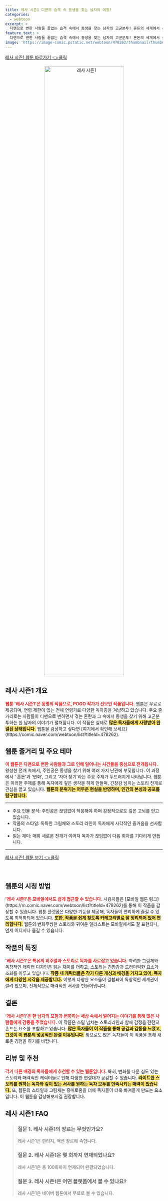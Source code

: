 ```yaml
---
title: 레사 시즌1 디맨의 습격 속 동생을 찾는 남자의 여정!
categories:
  - webtoon
excerpt: >
  디맨으로 변한 사람들 끝없는 습격 속에서 동생을 찾는 남자의 고군분투! 혼돈의 세계에서 신이 무언가를 깨닫는다. 레사 시즌1의 긴장감 넘치는 이야기를 지금 만나보세요!
feature_text: >
  디맨으로 변한 사람들 끝없는 습격 속에서 동생을 찾는 남자의 고군분투! 혼돈의 세계에서 신이 무언가를 깨닫는다. 레사 시즌1의 긴장감 넘치는 이야기를 지금 만나보세요!
image: 'https://image-comic.pstatic.net/webtoon/478262/thumbnail/thumbnail_IMAG21_4063201468423091760.JPEG'
---
```


<p><a class="modoo-button" href="https://comic.naver.com/webtoon/list?titleId=478262" rel="nofollow noopener">레사 시즌1 웹툰 바로가기 👈 클릭</a></p>
<figure class="image" style="width: 50%; height: 50%; text-align: center; margin: auto;"><img alt="레사 시즌1" src="https://image-comic.pstatic.net/webtoon/478262/thumbnail/thumbnail_IMAG21_4063201468423091760.JPEG" style="width: 100%; height: 100%; object-fit: cover;"/></figure>
<h2 id="레사_시즌1_개요">레사 시즌1 개요</h2>
<p><b><span style="color: #ee2323;">웹툰 '레사 시즌1'은 동명의 작품으로, POGO 작가가 선보인 작품입니다.</span></b> 웹툰은 무료로 제공되며, 연령 제한이 없는 전체 연령가로 다양한 독자층을 겨냥하고 있습니다. 주요 줄거리로는 사람들이 디맨으로 변하면서 겪는 혼란과 그 속에서 동생을 찾기 위해 고군분투하는 한 남자의 이야기가 펼쳐집니다. 이 작품은 실제로 <b><span style="background-color: #ffe066;">많은 독자들에게 사랑받아 완결된 상태입니다.</span></b> 웹툰을 감상하고 싶다면 [여기에서 확인해 보세요](https://comic.naver.com/webtoon/list?titleId=478262). </p>
<h2 id="웹툰_줄거리_및_주요_테마">웹툰 줄거리 및 주요 테마</h2>
<p><b><span style="color: #ee2323;">이 웹툰은 디맨으로 변한 사람들과 그로 인해 일어나는 사건들을 중심으로 전개됩니다.</span></b> 왕성한 전개 속에서, 주인공은 동생을 찾기 위해 여러 가지 난관에 부딪힙니다. 이 과정에서 ' 혼돈'과 '변화', 그리고 '자아 찾기'라는 주요 주제가 두드러지게 나타납니다. 웹툰은 이러한 주제를 통해 독자에게 깊은 생각을 하게 만들며, 긴장감 넘치는 스토리 전개로 관심을 끌고 있습니다. <b><span style="background-color: #ffe066;">웹툰의 분위기는 어두운 현실을 반영하며, 인간의 본성과 공포를 탐구합니다.</span></b> </p>
<hr/>
<ul>
<li>주요 인물 분석: 주인공은 끊임없이 적응해야 하며 감정적으로도 깊은 고뇌를 안고 있습니다.</li>
<li>작품의 스타일: 독특한 그림체와 스토리 라인이 독자에게 시각적인 즐거움을 선사합니다.</li>
<li>읽는 재미: 매회 새로운 전개가 이어져 독자가 끊임없이 다음 회차를 기다리게 만듭니다.</li>
</ul>
<hr/>
<p><a class="modoo-button" href="https://m.comic.naver.com/webtoon/list?titleId=478262" rel="nofollow noopener">레사 시즌1 웹툰 보기 👈 클릭</a></p><br/>
<h2 id="웹툰의_시청_방법">웹툰의 시청 방법</h2>
<p><b><span style="color: #ee2323;">'레사 시즌1'은 모바일에서도 쉽게 접근할 수 있습니다.</span></b> 사용자들은 [모바일 웹툰 링크](https://m.comic.naver.com/webtoon/list?titleId=478262)를 통해 이 작품을 감상할 수 있습니다. 웹툰 플랫폼은 다양한 기능을 제공해, 독자들이 편리하게 즐길 수 있도록 최적화되어 있습니다. <b><span style="background-color: #ffe066;">또한, 작품을 쉽게 찾도록 카테고리별로 잘 정리되어 있어 편리합니다.</span></b> 웹툰의 변화무쌍한 스토리와 귀여운 일러스트는 모바일에서도 잘 표현되니, 언제 어디서나 즐길 수 있습니다. </p>
<h2 id="작품의_특징">작품의 특징</h2>
<p><b><span style="color: #ee2323;">'레사 시즌1'은 특유의 비주얼과 스토리로 독자를 사로잡고 있습니다.</span></b> 화려한 그림체와 독창적인 캐릭터 디자인은 읽는 재미를 더하고, 스토리는 긴장감과 드라마틱한 요소가 조화를 이루고 있습니다. <b><span style="background-color: #ffe066;">작품 내 캐릭터들은 각기 다른 개성과 배경을 가지고 있어, 독자에게 다양한 시각을 제공합니다.</span></b> 이렇게 다양한 요소들이 결합되어 독창적인 세계관이 깔려 있으며, 전체적으로 매력적인 서사를 만들어냅니다. </p>
<h2 id="결론">결론</h2>
<p><b><span style="color: #ee2323;">'레사 시즌1'은 한 남자의 모험과 변화하는 세상 속에서 벌어지는 이야기를 통해 많은 사람들에게 감동을 주었습니다.</span></b> 이 작품은 스릴 넘치는 스토리라인과 함께 감정을 잔잔히 흔드는 요소를 포함하고 있습니다. <b><span style="background-color: #ffe066;">많은 독자들이 이 작품을 통해 공감과 감동을 느꼈고, 그것이 이 웹툰의 성공적인 완결 이유입니다.</span></b> 앞으로도 많은 독자들이 이 작품을 통해 새로운 경험을 하기를 바랍니다. </p>
<h2 id="리뷰_및_추천">리뷰 및 추천</h2>
<p><b><span style="color: #ee2323;">각기 다른 배경의 독자들에게 추천할 수 있는 웹툰입니다.</span></b> 특히, 변화를 다룬 심도 있는 스토리와 매력적인 캐릭터들로 인해 다양한 연령대가 공감할 수 있습니다. <b><span style="background-color: #ffe066;">라이트한 스토리를 원하는 독자와 깊이 있는 서사를 원하는 독자 모두를 만족시키는 매력이 있습니다.</span></b> 또, 웹툰의 스타일과 그림체는 흥미로움을 더해 독자들이 더욱 빠져들게 만드는 요소입니다. 이 웹툰을 감상해보시길 권장합니다.</p>
<h2 id=레사 시즌1_FAQ>레사 시즌1 FAQ</h2>
<div itemscope="" itemtype="https://schema.org/FAQPage"> <blockquote> <div itemscope="" itemprop="mainEntity" itemtype="https://schema.org/Question"> <h3 id="질문_1" itemprop="name">질문 1. 레사 시즌1의 장르는 무엇인가요?</h3> <div itemscope="" itemprop="acceptedAnswer" itemtype="https://schema.org/Answer"> <span itemprop="text"> <p>레사 시즌1은 판타지, 액션 장르에 속합니다.</p> </span> </div> </div> <div itemscope="" itemprop="mainEntity" itemtype="https://schema.org/Question"> <h3 id="질문_2" itemprop="name">질문 2. 레사 시즌1은 몇 회까지 연재되었나요?</h3> <div itemscope="" itemprop="acceptedAnswer" itemtype="https://schema.org/Answer"> <span itemprop="text"> <p>레사 시즌1은 총 100회까지 연재되어 완결되었습니다.</p> </span> </div> </div> <div itemscope="" itemprop="mainEntity" itemtype="https://schema.org/Question"> <h3 id="질문_3" itemprop="name">질문 3. 레사 시즌1은 어떤 플랫폼에서 볼 수 있나요?</h3> <div itemscope="" itemprop="acceptedAnswer" itemtype="https://schema.org/Answer"> <span itemprop="text"> <p>레사 시즌1은 네이버 웹툰에서 무료로 볼 수 있습니다.</p> </span> </div> </div> </blockquote> </div>

